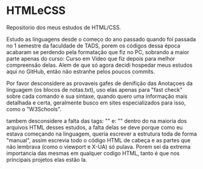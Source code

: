 # HTMLeCSS
Repositorio dos meus estudos de HTML/CSS.

Estudo as linguagens desde o começo do ano passado quando foi passada no 1 semestre da faculdade de TADS, porem os códigos dessa época acabaram se perdendo pela formatação que fiz no PC, sobrando a maior parte apenas do curso: Curso em Video que fiz depois para melhor compreensão delas. Alem de que só agora decidi hospedar meus estudos aqui no GitHub, então não estranhe pelos poucos commits.

Por favor desconsidere as provaveis gafes de denifição das Anotaçoes da linguagem (os blocos de notas.txt), uso elas apenas para "fast check" sobre cada comando e sua sintaxe, quando quero uma informação mais detalhada e certa, geralmente busco em sites especializados para isso, como o "W3Schools".

tambem desconsidere a falta das tags: "<meta name="viewport" content="width=device-width initial-scale=1.0">" e:
"<meta http-equiv="X-UA-Compatible" content="IE=edge">" dentro do <head> na maioria dos arquivos HTML desses estudos, a falta delas se deve porque como eu estava começando na linguagem, queria escrever a estrutura toda de forma "manual", assim escrevia todo o código HTML de cabeça e as partes que não lembrava (como o viewport e X-UA) só pulava.  Porem sei da extrema importancia das mesmas em qualquer codigo HTML, tanto é que nos principais projetos elas estão la.




 
